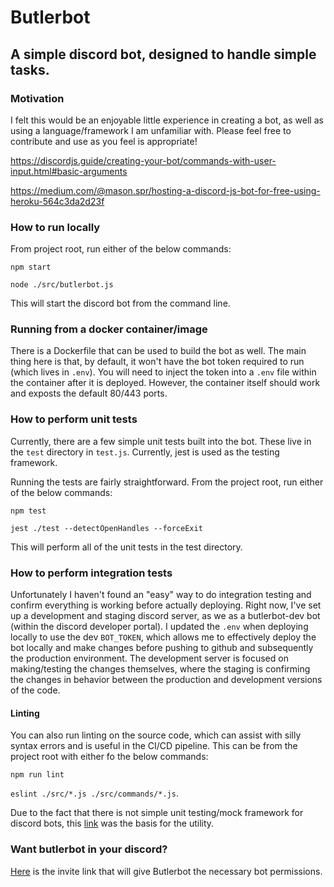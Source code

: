 # Butlerbot
## A simple discord bot, designed to handle simple tasks.

### Motivation

I felt this would be an enjoyable little experience in creating a bot, as well as using a language/framework I am unfamiliar with. Please feel free to contribute and use as you feel is appropriate!

https://discordjs.guide/creating-your-bot/commands-with-user-input.html#basic-arguments

https://medium.com/@mason.spr/hosting-a-discord-js-bot-for-free-using-heroku-564c3da2d23f

### How to run locally

From project root, run either of the below commands:

`npm start`
 

`node ./src/butlerbot.js` 

This will start the discord bot from the command line.

### Running from a docker container/image

There is a Dockerfile that can be used to build the bot as well. The main thing here is that, by default, it won't have the bot token required to run (which lives in `.env`). You will need to inject the token into a `.env` file within the container after it is deployed. However, the container itself should work and exposts the default 80/443 ports.

### How to perform unit tests

Currently, there are a few simple unit tests built into the bot. These live in the `test` directory in `test.js`. Currently, jest is used as the testing framework.

Running the tests are fairly straightforward. From the project root, run either of the below commands:

`npm test`

`jest ./test --detectOpenHandles --forceExit`

This will perform all of the unit tests in the test directory.

### How to perform integration tests

Unfortunately I haven't found an "easy" way to do integration testing and confirm everything is working before actually deploying. Right now, I've set up a development and staging discord server, as we as a butlerbot-dev bot (within the discord developer portal). I updated the `.env` when deploying locally to use the dev `BOT_TOKEN`, which allows me to effectively deploy the bot locally and make changes before pushing to github and subsequently the production environment. The development server is focused on making/testing the changes themselves, where the staging is confirming the changes in behavior between the production and development versions of the code.

#### Linting

You can also run linting on the source code, which can assist with silly syntax errors and is useful in the CI/CD pipeline. This can be from the project root with either fo the below commands:

`npm run lint`

`eslint ./src/*.js ./src/commands/*.js`.

Due to the fact that there is not simple unit testing/mock framework for discord bots, this [link](https://stackoverflow.com/questions/60916450/jest-testing-discord-bot-commands) was the basis for the utility.

### Want butlerbot in your discord?
 
[Here](https://discord.com/api/oauth2/authorize?client_id=740165717688582256&permissions=8&scope=bot) is the invite link that will give Butlerbot the necessary bot permissions.

